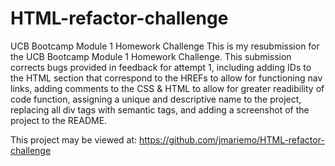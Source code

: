 # HTML-refactor-challenge
UCB Bootcamp Module 1 Homework Challenge
This is my resubmission for the UCB Bootcamp Module 1 Homework Challenge. 
This submission corrects bugs provided in feedback for attempt 1, including adding IDs to the HTML section that correspond to the HREFs to allow for functioning nav links, adding comments to the CSS & HTML to allow for greater readibility of code function, assigning a unique and descriptive name to the project, replacing all div tags with semantic tags, and adding a screenshot of the project to the README.

This project may be viewed at: https://github.com/jmariemo/HTML-refactor-challenge